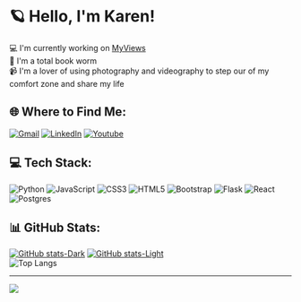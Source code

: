 # 🪐 Hello, I'm Karen!
💻 I'm currently working on [MyViews](https://github.com/karengcecena/project-movie-app)<br>
📖 I'm a total book worm<br>
📹 I'm a lover of using photography and videography to step our of my comfort zone and share my life


## 🌐 Where to Find Me:
[![Gmail](https://img.shields.io/badge/-Gmail-red?style=for-the-badge&logo=gmail&logoColor=white)](mailto:ykarengcecena@gmail.com?subject=The%20subject%20of%20the%20mail)
[![LinkedIn](https://img.shields.io/badge/-LinkedIn-blue?style=for-the-badge&logo=linkedin&logoColor=white)](https://linkedin.com/in/karengcecena)
[![Youtube](https://img.shields.io/badge/-Subscribe-red?style=for-the-badge&logo=youtube&logoColor=white)](https://www.youtube.com/channel/UCp-Hro7F3127NBXsNrUuO6g)


## 💻 Tech Stack:
![Python](https://img.shields.io/badge/python-3670A0?style=for-the-badge&logo=python&logoColor=ffdd54) ![JavaScript](https://img.shields.io/badge/javascript-%23323330.svg?style=for-the-badge&logo=javascript&logoColor=%23F7DF1E) ![CSS3](https://img.shields.io/badge/css3-%231572B6.svg?style=for-the-badge&logo=css3&logoColor=white) ![HTML5](https://img.shields.io/badge/html5-%23E34F26.svg?style=for-the-badge&logo=html5&logoColor=white) ![Bootstrap](https://img.shields.io/badge/bootstrap-%23563D7C.svg?style=for-the-badge&logo=bootstrap&logoColor=white) ![Flask](https://img.shields.io/badge/flask-%23000.svg?style=for-the-badge&logo=flask&logoColor=white) ![React](https://img.shields.io/badge/react-%2320232a.svg?style=for-the-badge&logo=react&logoColor=%2361DAFB) ![Postgres](https://img.shields.io/badge/postgres-%23316192.svg?style=for-the-badge&logo=postgresql&logoColor=white)


## 📊 GitHub Stats:
[![GitHub stats-Dark](https://github-readme-stats.vercel.app/api?username=karengcecena&show_icons=true&theme=gotham#gh-dark-mode-only)](https://github.com/karengcecena/github-readme-stats#gh-dark-mode-only)
[![GitHub stats-Light](https://github-readme-stats.vercel.app/api?username=anuraghazra&show_icons=true&theme=default#gh-light-mode-only)](https://github.com/karengcecena/github-readme-stats#gh-light-mode-only)
<br>![Top Langs](https://github-readme-stats.vercel.app/api/top-langs/?username=karengcecena&theme=gotham&hide_border=false&include_all_commits=false&count_private=false&layout=compact)

---
[![](https://visitcount.itsvg.in/api?id=karengcecena&label=Profile%20Views&color=8&icon=0&pretty=true)](https://visitcount.itsvg.in)
